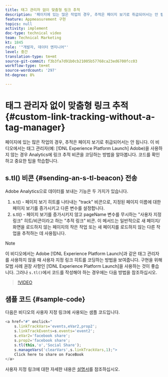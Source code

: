 ```yaml
---
title: 태그 관리자 없이 맞춤형 링크 추적
description: '페이지에 있는 많은 작업의 경우, 추적은 페이지 보기로 취급되어서는 안 됩니다. 이 비디오에서는 태그 관리자(예: Experience Platform Launch)을 사용하지 않는 경우, Analytics에 링크 추적 비콘을 코딩하는 방법을 알아봅니다. 코드를 확인하고 중요한 팁을 학습합니다.'
feature: Appmeasurement 구현
topics: null
activity: implement
doc-type: technical video
team: Technical Marketing
kt: 1845
role: '"개발자, 데이터 엔지니어"'
level: 중간
translation-type: tm+mt
source-git-commit: f3b3fa7d91b0cb21005b57768ca23ed6700fcc03
workflow-type: tm+mt
source-wordcount: '297'
ht-degree: 8%

---
```



# 태그 관리자 없이 맞춤형 링크 추적 {#custom-link-tracking-without-a-tag-manager}

페이지에 있는 많은 작업의 경우, 추적은 페이지 보기로 취급되어서는 안 됩니다. 이 비디오에서는 태그 관리자(예: [!DNL Experience Platform Launch] Adobe)을 사용하지 않는 경우 Analytics에 링크 추적 비콘을 코딩하는 방법을 알아봅니다. 코드를 확인하고 중요한 팁을 학습합니다.

## s.tl() 비콘 {#sending-an-s-tl-beacon} 전송

Adobe Analytics으로 데이터를 보내는 기능은 두 가지가 있습니다.

1. s.t() - 페이지 보기 히트를 나타내는 &quot;track&quot; 비콘으로, 지정된 페이지 이름에 대한 페이지 보기를 증가시키고 다른 변수를 설정합니다.
1. s.tl() - 페이지 보기를 증가시키지 않고 pageName 변수를 무시하는 &quot;사용자 지정 링크&quot; 히트/비콘이라고 하는 &quot;추적 링크&quot; 비콘. 이 메서드는 일반적으로 새 페이지/화면을 로드하지 않는 페이지의 작은 작업 또는 새 페이지를 로드하지 않는 다른 작업을 추적하는 데 사용됩니다.

>[!NOTE]
>
>이 비디오에서는 Adobe [!DNL Experience Platform Launch]과 같은 태그 관리자를 사용하지 않을 때 사용자 지정 링크 히트를 코딩하는 방법을 보여줍니다. 구현을 위해 모범 사례 권장 사항인 [!DNL Experience Platform Launch]을 사용하는 것이 좋습니다. 그러나 `s.tl()`에서 코드를 작성해야 하는 경우에는 다음 방법을 참조하십시오.

>[!VIDEO](https://video.tv.adobe.com/v/25832/?quality=12)

## 샘플 코드 {#sample-code}

다음은 비디오의 사용자 지정 링크에 사용되는 샘플 코드입니다.

```JavaScript
<a href="#" onclick="
    s.linkTrackVars='events,eVar2,prop2';
    s.linkTrackEvents=s.events='event2';
    s.eVar2='facebook share';
    s.prop2='facebook share';
    s.tl(this,'o','Social Share');
    s.manageVars('clearVars',s.linkTrackVars,1);">
    Click here to share on FaceBook
</a>
```

사용자 지정 링크에 대한 자세한 내용은 [설명서](https://marketing.adobe.com/resources/help/ko_KR/sc/implement/function_tl.html)를 참조하십시오.